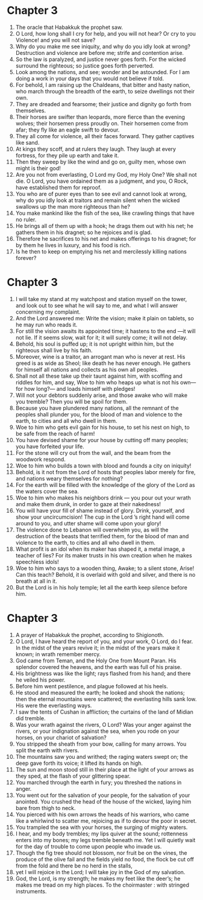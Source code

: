 # Chapter 3

1. The oracle that Habakkuk the prophet saw.
2. O Lord, how long shall I cry for help, and you will not hear? Or cry to you Violence! and you will not save?
3. Why do you make me see iniquity, and why do you idly look at wrong? Destruction and violence are before me; strife and contention arise.
4. So the law is paralyzed, and justice never goes forth. For the wicked surround the righteous; so justice goes forth perverted.
5. Look among the nations, and see; wonder and be astounded. For I am doing a work in your days that you would not believe if told.
6. For behold, I am raising up the Chaldeans, that bitter and hasty nation, who march through the breadth of the earth, to seize dwellings not their own.
7. They are dreaded and fearsome; their justice and dignity go forth from themselves.
8. Their horses are swifter than leopards, more fierce than the evening wolves; their horsemen press proudly on. Their horsemen come from afar; they fly like an eagle swift to devour.
9. They all come for violence, all their faces forward. They gather captives like sand.
10. At kings they scoff, and at rulers they laugh. They laugh at every fortress, for they pile up earth and take it.
11. Then they sweep by like the wind and go on, guilty men, whose own might is their god!
12. Are you not from everlasting, O Lord my God, my Holy One? We shall not die. O Lord, you have ordained them as a judgment, and you, O Rock, have established them for reproof.
13. You who are of purer eyes than to see evil and cannot look at wrong, why do you idly look at traitors and remain silent when the wicked swallows up the man more righteous than he?
14. You make mankind like the fish of the sea, like crawling things that have no ruler.
15. He brings all of them up with a hook; he drags them out with his net; he gathers them in his dragnet; so he rejoices and is glad.
16. Therefore he sacrifices to his net and makes offerings to his dragnet; for by them he lives in luxury, and his food is rich.
17. Is he then to keep on emptying his net and mercilessly killing nations forever?

# Chapter 3

1. I will take my stand at my watchpost and station myself on the tower, and look out to see what he will say to me, and what I will answer concerning my complaint.
2. And the Lord answered me: Write the vision; make it plain on tablets, so he may run who reads it.
3. For still the vision awaits its appointed time; it hastens to the end —it will not lie. If it seems slow, wait for it; it will surely come; it will not delay.
4. Behold, his soul is puffed up; it is not upright within him, but the righteous shall live by his faith.
5. Moreover, wine is a traitor, an arrogant man who is never at rest. His greed is as wide as Sheol; like death he has never enough. He gathers for himself all nations and collects as his own all peoples.
6. Shall not all these take up their taunt against him, with scoffing and riddles for him, and say, Woe to him who heaps up what is not his own— for how long?— and loads himself with pledges!
7. Will not your debtors suddenly arise, and those awake who will make you tremble? Then you will be spoil for them.
8. Because you have plundered many nations, all the remnant of the peoples shall plunder you, for the blood of man and violence to the earth, to cities and all who dwell in them.
9. Woe to him who gets evil gain for his house, to set his nest on high, to be safe from the reach of harm!
10. You have devised shame for your house by cutting off many peoples; you have forfeited your life.
11. For the stone will cry out from the wall, and the beam from the woodwork respond.
12. Woe to him who builds a town with blood and founds a city on iniquity!
13. Behold, is it not from the Lord of hosts that peoples labor merely for fire, and nations weary themselves for nothing?
14. For the earth will be filled with the knowledge of the glory of the Lord as the waters cover the sea.
15. Woe to him who makes his neighbors drink — you pour out your wrath and make them drunk, in order to gaze at their nakedness!
16. You will have your fill of shame instead of glory. Drink, yourself, and show your uncircumcision! The cup in the Lord ’s right hand will come around to you, and utter shame will come upon your glory!
17. The violence done to Lebanon will overwhelm you, as will the destruction of the beasts that terrified them, for the blood of man and violence to the earth, to cities and all who dwell in them.
18. What profit is an idol when its maker has shaped it, a metal image, a teacher of lies? For its maker trusts in his own creation when he makes speechless idols!
19. Woe to him who says to a wooden thing, Awake; to a silent stone, Arise! Can this teach? Behold, it is overlaid with gold and silver, and there is no breath at all in it.
20. But the Lord is in his holy temple; let all the earth keep silence before him.

# Chapter 3

1. A prayer of Habakkuk the prophet, according to Shigionoth.
2. O Lord, I have heard the report of you, and your work, O Lord, do I fear. In the midst of the years revive it; in the midst of the years make it known; in wrath remember mercy.
3. God came from Teman, and the Holy One from Mount Paran. His splendor covered the heavens, and the earth was full of his praise.
4. His brightness was like the light; rays flashed from his hand; and there he veiled his power.
5. Before him went pestilence, and plague followed at his heels.
6. He stood and measured the earth; he looked and shook the nations; then the eternal mountains were scattered; the everlasting hills sank low. His were the everlasting ways.
7. I saw the tents of Cushan in affliction; the curtains of the land of Midian did tremble.
8. Was your wrath against the rivers, O Lord? Was your anger against the rivers, or your indignation against the sea, when you rode on your horses, on your chariot of salvation?
9. You stripped the sheath from your bow, calling for many arrows. You split the earth with rivers.
10. The mountains saw you and writhed; the raging waters swept on; the deep gave forth its voice; it lifted its hands on high.
11. The sun and moon stood still in their place at the light of your arrows as they sped, at the flash of your glittering spear.
12. You marched through the earth in fury; you threshed the nations in anger.
13. You went out for the salvation of your people, for the salvation of your anointed. You crushed the head of the house of the wicked, laying him bare from thigh to neck.
14. You pierced with his own arrows the heads of his warriors, who came like a whirlwind to scatter me, rejoicing as if to devour the poor in secret.
15. You trampled the sea with your horses, the surging of mighty waters.
16. I hear, and my body trembles; my lips quiver at the sound; rottenness enters into my bones; my legs tremble beneath me. Yet I will quietly wait for the day of trouble to come upon people who invade us.
17. Though the fig tree should not blossom, nor fruit be on the vines, the produce of the olive fail and the fields yield no food, the flock be cut off from the fold and there be no herd in the stalls,
18. yet I will rejoice in the Lord; I will take joy in the God of my salvation.
19. God, the Lord, is my strength; he makes my feet like the deer’s; he makes me tread on my high places. To the choirmaster : with stringed instruments.

